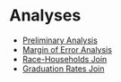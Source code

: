 # Analyses

- [Preliminary Analysis](./pages/prelim-analysis.html)
- [Margin of Error Analysis](./pages/margins-of-error.html)
- [Race-Households Join](./pages/race_households_join.html)
- [Graduation Rates Join](./pages/race_households_join.html)